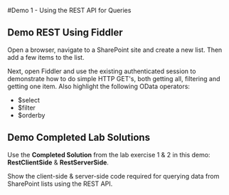 #Demo 1 - Using the REST API for Queries

## Demo REST Using Fiddler
Open a browser, navigate to a SharePoint site and create a new list. Then add a few items to the list.

Next, open Fiddler and use the existing authenticated session to demonstrate how to do simple HTTP GET's, both getting all, filtering and getting one item. Also highlight the following OData operators:

- $select
- $filter
- $orderby

## Demo Completed Lab Solutions

Use the **Completed Solution** from the lab exercise 1 & 2 in this demo: **RestClientSide** & **RestServerSide**.

Show the client-side & server-side code required for querying data from SharePoint lists using the REST API.